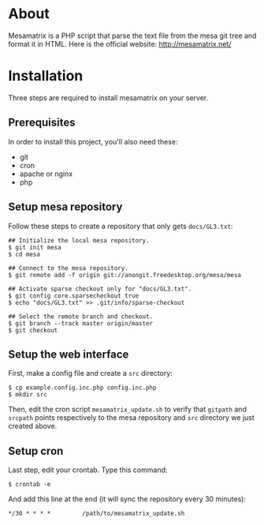 # About

Mesamatrix is a PHP script that parse the text file from the mesa git tree and format it in HTML.
Here is the official website: http://mesamatrix.net/

# Installation

Three steps are required to install mesamatrix on your server.

## Prerequisites

In order to install this project, you'll also need these:
* git
* cron
* apache or nginx
* php

## Setup mesa repository

Follow these steps to create a repository that only gets `docs/GL3.txt`:

    ## Initialize the local mesa repository.
    $ git init mesa
    $ cd mesa
    
    ## Connect to the mesa repository.
    $ git remote add -f origin git://anongit.freedesktop.org/mesa/mesa
    
    ## Activate sparse checkout only for "docs/GL3.txt".
    $ git config core.sparsecheckout true
    $ echo "docs/GL3.txt" >> .git/info/sparse-checkout
    
    ## Select the remote branch and checkout.
    $ git branch --track master origin/master
    $ git checkout

## Setup the web interface

First, make a config file and create a `src` directory:

    $ cp example.config.inc.php config.inc.php
    $ mkdir src

Then, edit the cron script `mesamatrix_update.sh` to verify that `gitpath` and `srcpath` points respectively to the mesa repository and `src` directory we just created above.

## Setup cron

Last step, edit your crontab.
Type this command:

    $ crontab -e

And add this line at the end (it will sync the repository every 30 minutes):

    */30 * * * *         /path/to/mesamatrix_update.sh
